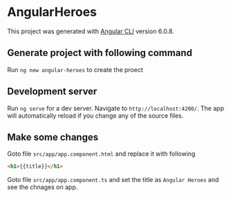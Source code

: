 # AngularHeroes

This project was generated with [Angular CLI](https://github.com/angular/angular-cli) version 6.0.8.

## Generate project with following command

Run `ng new angular-heroes` to create the proect

## Development server

Run `ng serve` for a dev server. Navigate to `http://localhost:4200/`. The app will automatically reload if you change any of the source files.

## Make some changes 

Goto file `src/app/app.component.html` and replace it with following
```html 
<h1>{{title}}</h1> 
``` 

Goto file `src/app/app.component.ts` and set the title as `Angular Heroes` and see the chnages on app.